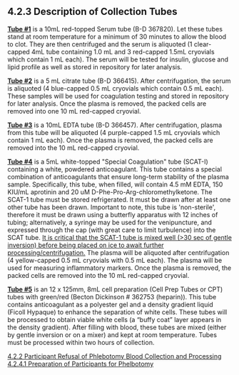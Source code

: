 ## 4.2.3 Description of Collection Tubes

**<u>Tube #1</u>** is a 10mL red-topped Serum tube (B-D 367820). Let these tubes stand at room temperature for a minimum of 30 minutes to allow the blood to clot. They are then centrifuged and the serum is aliquoted (1 clear-capped 4mL tube containing 1.0 mL and 3 red-capped 1.5mL cryovials which contain 1 mL each). The serum will be tested for insulin, glucose and lipid profile as well as stored in repository for later analysis.

**<u>Tube #2</u>** is a 5 mL  citrate  tube (B-D  366415).  After centrifugation, the serum is aliquoted (4 blue-capped 0.5 mL cryovials which contain 0.5 mL each).   These samples will be used for coagulation testing and stored in repository for later analysis.  Once the plasma is removed, the packed cells are removed into one 10 mL red-capped cryovial.

**<u>Tube #3</u>** is a 10mL EDTA tube (B-D 366457). After centrifugation, plasma from this tube will be aliquoted (4 purple-capped 1.5 mL cryovials which contain 1 mL each).  Once the plasma is removed, the packed cells are removed into the 10 mL red-capped cryovial.

**<u>Tube #4</u>** is a 5mL white-topped "Special Coagulation" tube (SCAT-I) containing a white, powdered anticoagulant.  This tube contains a special combination of anticoagulants that ensure long-term stability of the plasma sample.  Specifically, this tube, when filled, will contain 4.5 mM EDTA, 150 KIU/mL aprotinin and 20 uM D-Phe-Pro-Arg-chloromethylketone.  The SCAT-1 tube must be stored refrigerated. It must be drawn after at least one other tube has been drawn. Important to note, this tube is 'non-sterile', therefore it must be drawn using a butterfly apparatus with 12 inches of tubing; alternatively, a syringe may be used for the venipuncture, and expressed through the cap (with great care to limit turbulence) into the SCAT tube. <u>It is critical that the SCAT-1 tube is mixed well (>30 sec of gentle inversion) before being placed on ice to await further processing/centrifugation.</u> The plasma will be aliquoted after centrifugation (4 yellow-capped 0.5 mL cryovials with 0.5 mL each).  The plasma will be used for measuring inflammatory markers.  Once the plasma is removed, the packed cells are removed into the 10 mL red-capped cryovial.

**<u>Tube #5</u>** is an 12 x 125mm, 8mL cell preparation (Cell Prep Tubes or CPT) tubes with green/red (Becton Dickinson # 362753 (heparin)). This tube contains anticoagulant as a polyester gel and a density gradient liquid (Ficoll Hypaque) to enhance the separation of white cells. These tubes will be processed to obtain viable white cells (a “buffy coat” layer appears in the density gradient). After filling with blood, these tubes are mixed (either by gentle inversion or on a mixer) and kept at room temperature. Tubes must be processed within two hours of collection.


<div class="center">
<div class="btn-group">
  <a href=":pages_path:/manuals/blood-collection-processing/4-02-02-ppt-refusal.md" class="btn btn-default">
    <span class="glyphicon glyphicon-chevron-left"></span>
    4.2.2 Participant Refusal of Phlebotomy
  </a>

  <a href=":pages_path:/manuals/blood-collection-processing" class="btn btn-default">
    <span class="glyphicon glyphicon-chevron-up"></span>
    Blood Collection and Processing
  </a>

  <a href=":pages_path:/manuals/blood-collection-processing/4-02-04-01-preparation-of-pt.md" class="btn btn-success">
    4.2.4.1 Preparation of Participants for Phelbotomy
    <span class="glyphicon glyphicon-chevron-right"></span>
  </a>
</div>
</div>
